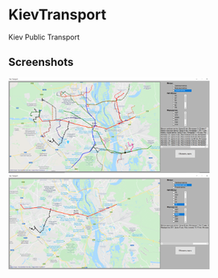 # KievTransport
Kiev Public Transport

## Screenshots
<img src="https://github.com/Securedill/KievTransport/blob/master/PubTrans/Photos/Photo.png" alt="photo1" width="400">
<img src="https://github.com/Securedill/KievTransport/blob/master/PubTrans/Photos/Photo2.png" alt="photo2" width="400">
